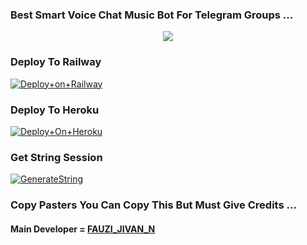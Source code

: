 ### Best Smart Voice Chat Music Bot For Telegram Groups ...


<p align="center"><a href=https://t.me/ALL_THE_MUSKETEERS""><img src="https://telegra.ph/file/7db6624d3968acbbe1b09.jpg"></a></p>




### Deploy To Railway

[![Deploy+on+Railway](https://railway.app/button.svg)](https://railway.app/new/template?template=https://github.com/CandyMusic/AlishaMusicPlayer&envs=API_ID,API_HASH,BOT_TOKEN,STRING_SESSION)


### Deploy To Heroku

[![Deploy+On+Heroku](https://www.herokucdn.com/deploy/button.svg)](https://heroku.com/deploy?template=https://github.com/FAUZIJIVAN/AlishaMusicPlayer)



### Get String Session

[![GenerateString](https://img.shields.io/badge/repl.it-generateString-yellowgreen)](https://t.me/StringGeneratorRobot)



### Copy Pasters You Can Copy This But Must Give Credits ...

#### Main Developer = [FAUZI_JIVAN_N](https://t.me/ALL_THE_MUSKETEERS)
